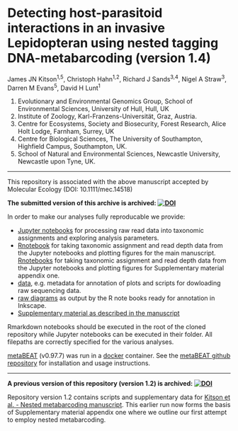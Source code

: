 # Detecting host-parasitoid interactions in an invasive Lepidopteran using nested tagging DNA-metabarcoding (version 1.4)

James JN Kitson<sup>1,5</sup>, Christoph Hahn<sup>1,2</sup>, Richard J Sands<sup>3,4</sup>, Nigel A Straw<sup>3</sup>, Darren M Evans<sup>5</sup>, David H Lunt<sup>1</sup>
1. Evolutionary and Environmental Genomics Group, School of Environmental Sciences, University of Hull, Hull, UK
2. Institute of Zoology, Karl-Franzens-Universität, Graz, Austria.
3. Centre for Ecosystems, Society and Biosecurity, Forest Research, Alice Holt Lodge, Farnham, Surrey, UK
4. Centre for Biological Sciences, The University of Southampton, Highfield Campus, Southampton, UK.
5. School of Natural and Environmental Sciences, Newcastle University, Newcastle upon Tyne, UK.
***

This repository is associated with the above manuscript accepted by Molecular Ecology (DOI: 10.1111/mec.14518)

__The submitted version of this archive is archived: [![DOI](https://zenodo.org/badge/DOI/10.5281/zenodo.1066005.svg)](https://doi.org/10.5281/zenodo.1066005)__

In order to make our analyses fully reproducable we provide:
- [Jupyter notebooks](https://github.com/HullUni-bioinformatics/Kitson_et_al_NMB/tree/master/Jupyter_notebook) for processing raw read data into taxonomic assignments and exploring analysis parameters.
- [Rnotebook](https://github.com/HullUni-bioinformatics/Kitson_et_al_NMB/blob/master/R_plotting_notebook_main_analysis.Rmd) for taking taxonomic assignment and read depth data from the Jupyter notebooks and plotting figures for the main manuscript.
[Rnotebooks](https://github.com/HullUni-bioinformatics/Kitson_et_al_NMB/blob/master/R_plotting_notebook_appendix1.Rmd) for taking taxonomic assignment and read depth data from the Jupyter notebooks and plotting figures for Supplementary material appendix one.
- [data](https://github.com/HullUni-bioinformatics/Kitson_et_al_NMB/tree/master/data), e.g. metadata for annotation of plots and scripts for dowloading raw sequencing data.
- [raw diagrams](https://github.com/HullUni-bioinformatics/Kitson_et_al_NMB/tree/master/diagrams) as output by the R note books ready for annotation in Inkscape.
- [Supplementary material as described in the manuscript](https://github.com/HullUni-bioinformatics/Kitson_et_al_NMB/tree/master/supplementary_material)

Rmarkdown notebooks should be executed in the root of the cloned repository while Jupyter notebooks can be executed in their folder. All filepaths are correctly specified for the various analyses.

[metaBEAT](https://github.com/HullUni-bioinformatics/metaBEAT) (v0.97.7) was run in a [docker](https://hub.docker.com/r/chrishah/metabeat/) container. See the [metaBEAT github repository](https://github.com/HullUni-bioinformatics/metaBEAT) for installation and usage instructions.
***
__A previous version of this repository (version 1.2) is archived: [![DOI](https://zenodo.org/badge/DOI/10.5281/zenodo.44522.svg)](https://doi.org/10.5281/zenodo.44522)__

Repository version 1.2 contains scripts and supplementary data for [Kitson et al. - Nested metabarcoding manuscript](http://biorxiv.org/content/early/2015/12/23/035071). This earlier run now forms the basis of Supplementary material appendix one where we outline our first attempt to employ nested metabarcoding.

